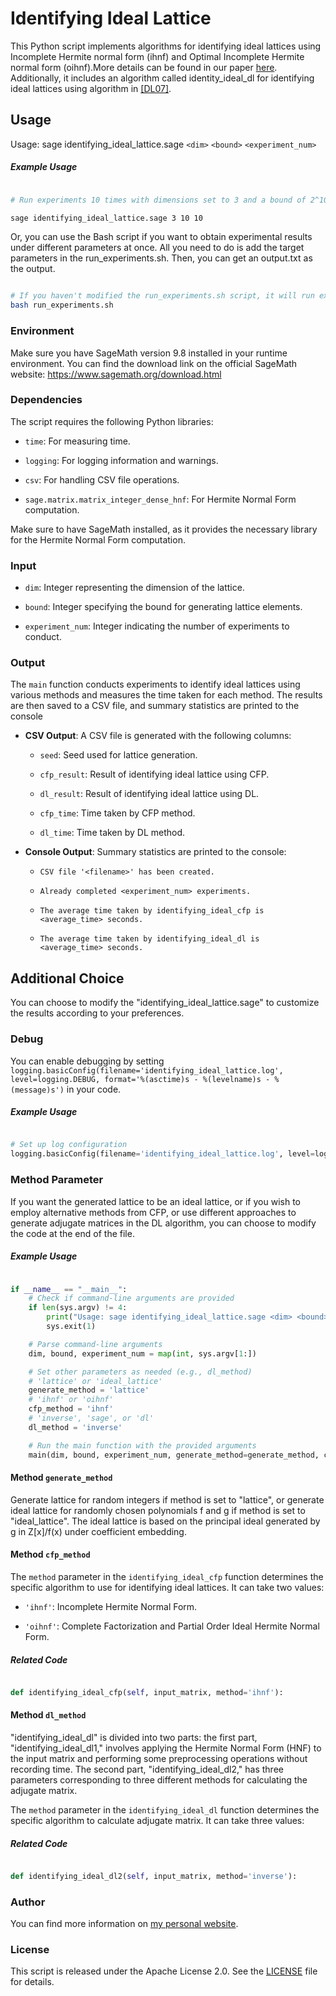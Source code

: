 # Identifying Ideal Lattice

  

This Python script implements algorithms for identifying ideal lattices using Incomplete Hermite normal form (ihnf) and Optimal Incomplete Hermite normal form (oihnf).More details can be found in our paper [here](https://arxiv.org/abs/2307.12497). Additionally, it includes an algorithm called identity_ideal_dl for identifying ideal lattices using algorithm in [[DL07]](https://eprint.iacr.org/2007/322).

  

## Usage

Usage: sage identifying_ideal_lattice.sage `<dim>` `<bound>` `<experiment_num>`

##### Example Usage

```bash

# Run experiments 10 times with dimensions set to 3 and a bound of 2^10.

sage identifying_ideal_lattice.sage 3 10 10

```
Or, you can use the Bash script if you want to obtain experimental results under different parameters at once. All you need to do is add the target parameters in the run_experiments.sh. Then, you can get an output.txt as the output.

```bash

# If you haven't modified the run_experiments.sh script, it will run experiments under each set of parameters (dim, bound, experiment_num) equal to (3, 5, 5) and (3, 10, 5).
bash run_experiments.sh

```
### Environment

Make sure you have SageMath version 9.8 installed in your runtime environment. You can find the download link on the official SageMath website: https://www.sagemath.org/download.html


### Dependencies

The script requires the following Python libraries:

- `time`: For measuring time.

- `logging`: For logging information and warnings.

- `csv`: For handling CSV file operations.

- `sage.matrix.matrix_integer_dense_hnf`: For Hermite Normal Form computation.

Make sure to have SageMath installed, as it provides the necessary library for the Hermite Normal Form computation.

### Input

- `dim`: Integer representing the dimension of the lattice.

- `bound`: Integer specifying the bound for generating lattice elements.

- `experiment_num`: Integer indicating the number of experiments to conduct.


### Output

The `main` function conducts experiments to identify ideal lattices using various methods and measures the time taken for each method. The results are then saved to a CSV file, and summary statistics are printed to the console

- **CSV Output**: A CSV file is generated with the following columns:

	- `seed`: Seed used for lattice generation.
	
	- `cfp_result`: Result of identifying ideal lattice using CFP.
		
	- `dl_result`: Result of identifying ideal lattice using DL.
	
	- `cfp_time`: Time taken by CFP method.
		
	- `dl_time`: Time taken by DL method.

- **Console Output**: Summary statistics are printed to the console:

	- `CSV file '<filename>' has been created.`
	
	- `Already completed <experiment_num> experiments.`
	
	- `The average time taken by identifying_ideal_cfp is <average_time> seconds.`
		
	- `The average time taken by identifying_ideal_dl is <average_time> seconds.`

## Additional Choice

You can choose to modify the "identifying_ideal_lattice.sage" to customize the results according to your preferences.

### Debug

You can enable debugging by setting `logging.basicConfig(filename='identifying_ideal_lattice.log', level=logging.DEBUG, format='%(asctime)s - %(levelname)s - %(message)s')` in your code.

##### Example Usage

```python

# Set up log configuration
logging.basicConfig(filename='identifying_ideal_lattice.log', level=logging.DEBUG, format='%(asctime)s - %(levelname)s - %(message)s')

```

### Method Parameter

If you want the generated lattice to be an ideal lattice, or if you wish to employ alternative methods from CFP, or use different approaches to generate adjugate matrices in the DL algorithm, you can choose to modify the code at the end of the file.

##### Example Usage

```python

if __name__ == "__main__":
    # Check if command-line arguments are provided
    if len(sys.argv) != 4:
        print("Usage: sage identifying_ideal_lattice.sage <dim> <bound> <experiment_num>")
        sys.exit(1)

    # Parse command-line arguments
    dim, bound, experiment_num = map(int, sys.argv[1:])

    # Set other parameters as needed (e.g., dl_method)
    # 'lattice' or 'ideal_lattice'
    generate_method = 'lattice'
    # 'ihnf' or 'oihnf'
    cfp_method = 'ihnf'
    # 'inverse', 'sage', or 'dl'
    dl_method = 'inverse'

    # Run the main function with the provided arguments
    main(dim, bound, experiment_num, generate_method=generate_method, cfp_method=cfp_method, dl_method=dl_method)

```


#### Method `generate_method`

Generate lattice for random integers if method is set to "lattice", or generate ideal lattice for randomly chosen polynomials f and g if method is set to "ideal_lattice". The ideal lattice is based on the principal ideal generated by g in Z[x]/f(x) under coefficient embedding.

#### Method `cfp_method`

The `method` parameter in the `identifying_ideal_cfp` function determines the specific algorithm to use for identifying ideal lattices. It can take two values:

- `'ihnf'`: Incomplete Hermite Normal Form.

- `'oihnf'`: Complete Factorization and Partial Order Ideal Hermite Normal Form.

##### Related Code
```python

def identifying_ideal_cfp(self, input_matrix, method='ihnf'):

```
#### Method `dl_method`

"identifying_ideal_dl" is divided into two parts: the first part, "identifying_ideal_dl1," involves applying the Hermite Normal Form (HNF) to the input matrix and performing some preprocessing operations without recording time. The second part, "identifying_ideal_dl2," has three parameters corresponding to three different methods for calculating the adjugate matrix.

The `method` parameter in the `identifying_ideal_dl` function determines the specific algorithm to calculate adjugate matrix. It can take three values:

##### Related Code
```python

def identifying_ideal_dl2(self, input_matrix, method='inverse'):

```

### Author

You can find more information on [my personal website](www.fffmath.com).

### License

This script is released under the Apache License 2.0. See the [LICENSE](LICENSE) file for details.
